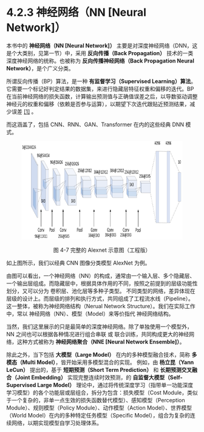 
# 4.2.3 神经网络（NN [Neural Network]）

本书中的 **神经网络（NN [Neural Network]）** 主要是对深度神经网络（DNN，这是个大类别，见第一节）中，采用 **反向传播（Back Propagation）** 技术的一类深度神经网络的统称。也被称为 **反向传播神经网络（Back Propagation Neural Network）**，是个广义分类。

所谓反向传播（BP）算法，是一种 **有监督学习（Supervised Learning）算法**。它需要一个标记好判定结果的数据集，来进行隐藏层特征权重和偏移的迭代。BP 在当前神经网络的损失函数，计算输出预测值与正确值误差之后，以导数驱动调整神经元的权重和偏移（依赖是否参与运算），以期望下次迭代跟贴近预测结果，减少误差 [\[1\]][ref] 。

而这涵盖了，包括 CNN、RNN、GAN、Transformer 在内的这些经典 DNN 模式。

<center>
<figure>
   <img  
      width = "800" height = "260"
      src="../../Pictures/Alexnet.png" alt="">
    <figcaption>
      <p>图 4-7 完整的 Alexnet 示意图（工程版）</p>
   </figcaption>
</figure>
</center>

如上图所示，我们以经典 CNN 图像分类模型 AlexNet 为例。

由图可以看出，一个神经网络（NN）的构成，通常由一个输入层、多个隐藏层、一个输出层组成。而隐藏层中，根据具体作用的不同，按照之前提到的层级功能性划分，又可以分为 卷积层、池化层等多种子类型。
不同类型的网络，差异体现在层级的设计上。而层级的排列和执行方式，共同组成了工程流水线（Pipeline）。这一整体，被称为神经网络结构（Nerual Network Structure）。我们在实际工作中，常以 神经网络（NN）、模型（Model）来等价指代 神经网络结构。

当然，我们这里展示的只是最简单的深度神经网络。除了单独使用一个模型外，NN 之间也可以根据各种情况进行组合串联 或 联合训练，共同构成更大的神经网络，这种方式被称为 **神经网络聚合（NNE [Neural Network Ensemble]）**。

除此之外，当下包括 **大模型（Large Model）** 在内的多种模型融合技术，简称 **多模态（Multi Model）**，皆开始采用多模型混合的实现。
例如，由 **杨立昆（Yann LeCun）** 提出的，基于 **短期预测（Short Term Prediction）** 和 **长期预测交叉融合（Joint Embedding）** 实现完整连续时效预测，的 **自监督大模型（Self-Supervised Large Model）** 理论中，通过将传统深度学习（指带单一功能深度学习模型）的各个功能层或层组合，拆分为包含：损失模型（Cost Module，类似于一个复杂的，非单一点生效的损失函数替代模型）、感知模型（Perception Module）、规则模型（Policy Module）、动作模型（Action Model）、世界模型（World Model）在内的多种特定任务模型（Specific Model），组合为复杂的连续网络，以期实现模型自学习处理体系。


[ref]: References_4.md